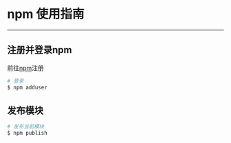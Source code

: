 # npm 使用指南

---

## 注册并登录npm

前往[npm](https://www.npmjs.com/)注册

```bash
# 登录
$ npm adduser
```

## 发布模块

```bash
# 发布当前模块
$ npm publish
```